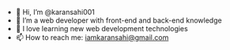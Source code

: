 - 👋 Hi, I’m @karansahi001
- 👀 I’m a web developer with front-end and back-end knowledge
- 🌱 I love learning new web development technologies
- 📫 How to reach me: iamkaransahi@gmail.com

<!---
karansahi001/karansahi001 is a ✨ special ✨ repository because its `README.md` (this file) appears on your GitHub profile.
You can click the Preview link to take a look at your changes.
--->
